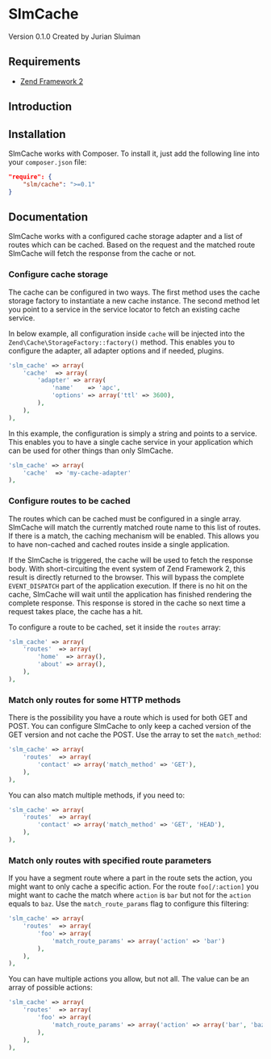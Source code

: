 SlmCache
========

Version 0.1.0 Created by Jurian Sluiman

Requirements
------------
* [Zend Framework 2](https://github.com/zendframework/zf2)

Introduction
------------


Installation
------------

SlmCache works with Composer. To install it, just add the following line into your `composer.json` file:

```json
"require": {
    "slm/cache": ">=0.1"
}
```

Documentation
-------------
SlmCache works with a configured cache storage adapter and a list of routes which can be cached. Based on the request and the matched route SlmCache will fetch the response from the cache or not.

### Configure cache storage
The cache can be configured in two ways. The first method uses the cache storage factory to instantiate a new cache instance. The second method let you point to a service in the service locator to fetch an existing cache service.

In below example, all configuration inside `cache` will be injected into the `Zend\Cache\StorageFactory::factory()` method. This enables you to configure the adapter, all adapter options and if needed, plugins.

```php
'slm_cache' => array(
    'cache'  => array(
        'adapter' => array(
            'name'    => 'apc',
            'options' => array('ttl' => 3600),
        ),
    ),
),
```

In this example, the configuration is simply a string and points to a service. This enables you to have a single cache service in your application which can be used for other things than only SlmCache.

```php
'slm_cache' => array(
    'cache'  => 'my-cache-adapter'
),
```

### Configure routes to be cached
The routes which can be cached must be configured in a single array. SlmCache will match the currently matched route name to this list of routes. If there is a match, the caching mechanism will be enabled. This allows you to have non-cached and cached routes inside a single application.

If the SlmCache is triggered, the cache will be used to fetch the response body. With short-circuiting the event system of Zend Framework 2, this result is directly returned to the browser. This will bypass the complete `EVENT_DISPATCH` part of the application execution. If there is no hit on the cache, SlmCache will wait until the application has finished rendering the complete response. This response is stored in the cache so next time a request takes place, the cache has a hit.

To configure a route to be cached, set it inside the `routes` array:

```php
'slm_cache' => array(
    'routes'  => array(
        'home'  => array(),
        'about' => array(),
    ),
),
```

### Match only routes for some HTTP methods
There is the possibility you have a route which is used for both GET and POST. You can configure SlmCache to only keep a cached version of the GET version and not cache the POST. Use the array to set the `match_method`:

```php
'slm_cache' => array(
    'routes'  => array(
        'contact' => array('match_method' => 'GET'),
    ),
),
```

You can also match multiple methods, if you need to:

```php
'slm_cache' => array(
    'routes'  => array(
        'contact' => array('match_method' => 'GET', 'HEAD'),
    ),
),
```

### Match only routes with specified route parameters
If you have a segment route where a part in the route sets the action, you might want to only cache a specific action. For the route `foo[/:action]` you might want to cache the match where `action` is `bar` but not for the `action` equals to `baz`. Use the `match_route_params` flag to configure this filtering:

```php
'slm_cache' => array(
    'routes'  => array(
        'foo' => array(
            'match_route_params' => array('action' => 'bar')
        ),
    ),
),
```

You can have multiple actions you allow, but not all. The value can be an array of possible actions:

```php
'slm_cache' => array(
    'routes'  => array(
        'foo' => array(
            'match_route_params' => array('action' => array('bar', 'baz'))
        ),
    ),
),
```